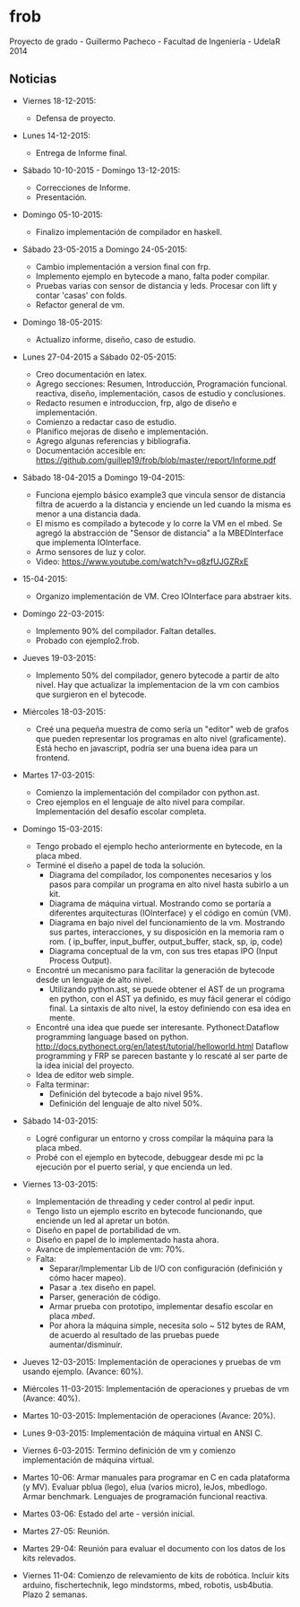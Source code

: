 frob
====

Proyecto de grado - Guillermo Pacheco - Facultad de Ingeniería - UdelaR
2014

Noticias
--------
* Viernes 18-12-2015:
  - Defensa de proyecto.
* Lunes 14-12-2015:
  - Entrega de Informe final.
* Sábado 10-10-2015 - Domingo 13-12-2015:
  - Correcciones de Informe.
  - Presentación.
* Domingo 05-10-2015:
  - Finalizo implementación de compilador en haskell.
* Sábado 23-05-2015 a Domingo 24-05-2015:
  - Cambio implementación a version final con frp.
  - Implemento ejemplo en bytecode a mano, falta poder compilar.
  - Pruebas varias con sensor de distancia y leds. Procesar con
    lift y contar 'casas' con folds.
  - Refactor general de vm.
* Domingo 18-05-2015:
  - Actualizo informe, diseño, caso de estudio.
* Lunes 27-04-2015 a Sábado 02-05-2015:
  - Creo documentación en latex.
  - Agrego secciones: Resumen, Introducción, Programación funcional.
    reactiva, diseño, implementación, casos de estudio y conclusiones.
  - Redacto resumen e introduccion, frp, algo de diseño e implementación.
  - Comienzo a redactar caso de estudio.
  - Planifico mejoras de diseño e implementación.
  - Agrego algunas referencias y bibliografia.
  - Documentación accesible en: https://github.com/guillep19/frob/blob/master/report/Informe.pdf
* Sábado 18-04-2015 a Domingo 19-04-2015:
  - Funciona ejemplo básico example3 que vincula sensor de distancia
    filtra de acuerdo a la distancia y enciende un led cuando la misma
    es menor a una distancia dada.
  - El mismo es compilado a bytecode y lo corre la VM en el mbed. Se 
    agregó la abstracción de "Sensor de distancia" a la MBEDInterface
    que implementa IOInterface.
  - Armo sensores de luz y color.
  - Video: https://www.youtube.com/watch?v=q8zfUJGZRxE
* 15-04-2015:
  - Organizo implementación de VM. Creo IOInterface para abstraer kits.
* Domingo 22-03-2015:
  - Implemento 90% del compilador. Faltan detalles.
  - Probado con ejemplo2.frob.
* Jueves 19-03-2015:
  - Implemento 50% del compilador, genero bytecode a partir de alto nivel.
    Hay que actualizar la
    implementacion de la vm con cambios que surgieron en el bytecode.
* Miércoles 18-03-2015:
  - Creé una pequeña muestra de como sería un "editor" web de grafos que
    pueden representar los programas en alto nivel (graficamente).
    Está hecho en javascript, podría ser una buena idea para un frontend.
* Martes 17-03-2015:
  - Comienzo la implementación del compilador con python.ast.
  - Creo ejemplos en el lenguaje de alto nivel para compilar. Implementación
    del desafío escolar completa.
* Domingo 15-03-2015:
  - Tengo probado el ejemplo hecho anteriormente en bytecode, en la placa mbed.
  - Terminé el diseño a papel de toda la solución.
    * Diagrama del compilador, los componentes necesarios y los pasos para compilar un programa en alto nivel hasta subirlo a un kit.
    * Diagrama de máquina virtual. Mostrando como se portaría a diferentes arquitecturas (IOInterface) y el código en común (VM).
    * Diagrama en bajo nivel del funcionamiento de la vm. Mostrando sus partes, interacciones, y su disposición en la memoria ram o rom. (
      ip_buffer, input_buffer, output_buffer, stack, sp, ip, code)
    * Diagrama conceptual de la vm, con sus tres etapas IPO (Input Process Output).
  - Encontré un mecanismo para facilitar la generación de bytecode desde un lenguaje de alto nivel.
    * Utilizando python.ast, se puede obtener el AST de un programa en python, con el AST ya definido, es muy fácil generar
      el código final. La sintaxis de alto nivel, la estoy definiendo con esa idea en mente.
  - Encontré una idea que puede ser interesante. Pythonect:Dataflow programming language based on python. 
    http://docs.pythonect.org/en/latest/tutorial/helloworld.html
    Dataflow programming y FRP se parecen bastante y lo rescaté al ser parte de la idea inicial del proyecto.
  - Idea de editor web simple.
  - Falta terminar:
    * Definición del bytecode a bajo nivel 95%.
    * Definición del lenguaje de alto nivel 50%.

* Sábado 14-03-2015:
  - Logré configurar un entorno y cross compilar la máquina para la placa mbed.
  - Probé con el ejemplo en bytecode, debuggear desde mi pc la ejecución por
    el puerto serial, y que encienda un led.

* Viernes 13-03-2015:
  - Implementación de threading y ceder control al pedir input.
  - Tengo listo un ejemplo escrito en bytecode funcionando, que enciende un led al apretar un botón.
  - Diseño en papel de portabilidad de vm.
  - Diseño en papel de lo implementado hasta ahora.
  - Avance de implementación de vm: 70%.
  - Falta:
    * Separar/Implementar Lib de I/O con configuración (definición y cómo hacer mapeo).
    * Pasar a .tex diseño en papel.
    * Parser, generación de código.
    * Armar prueba con prototipo, implementar desafío escolar en placa *mbed*.
    * Por ahora la máquina simple, necesita solo ~ 512 bytes de RAM, de acuerdo al resultado de las pruebas puede aumentar/disminuír.

* Jueves 12-03-2015:
  Implementación de operaciones y pruebas de vm usando ejemplo. (Avance: 60%).

* Miércoles 11-03-2015:
  Implementación de operaciones y pruebas de vm (Avance: 40%).

* Martes 10-03-2015:
  Implementación de operaciones (Avance: 20%).

* Lunes 9-03-2015:
  Implementación de máquina virtual en ANSI C.

* Viernes 6-03-2015:
  Termino definición de vm y comienzo implementación de máquina virtual.

* Martes 10-06:
  Armar manuales para programar en C en cada plataforma (y MV).
  Evaluar pblua (lego), elua (varios micro), leJos, mbedlogo. Armar benchmark.
  Lenguajes de programación funcional reactiva.

* Martes 03-06:
  Estado del arte - versión inicial.

* Martes 27-05: 
  Reunión.

* Martes 29-04:
  Reunión para evaluar el documento con los datos de los kits relevados.

* Viernes 11-04:
  Comienzo de relevamiento de kits de robótica. Incluir kits
  arduino, fischertechnik, lego mindstorms, mbed, robotis, usb4butia.
  Plazo 2 semanas.
